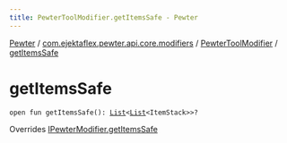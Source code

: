 ```yaml
---
title: PewterToolModifier.getItemsSafe - Pewter
---
```


[Pewter](../../index.html) / [com.ejektaflex.pewter.api.core.modifiers](../index.html) / [PewterToolModifier](index.html) / [getItemsSafe](./get-items-safe.html)

# getItemsSafe

`open fun getItemsSafe(): `[`List`](https://kotlinlang.org/api/latest/jvm/stdlib/kotlin.collections/-list/index.html)`<`[`List`](https://kotlinlang.org/api/latest/jvm/stdlib/kotlin.collections/-list/index.html)`<ItemStack>>?`

Overrides [IPewterModifier.getItemsSafe](../-i-pewter-modifier/get-items-safe.html)

